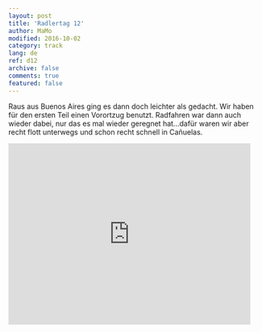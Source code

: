 ```yaml
---   
layout: post 
title: 'Radlertag 12'  
author: MaMo 
modified: 2016-10-02
category: track 
lang: de 
ref: d12
archive: false 
comments: true 
featured: false 
--- 
```


 Raus aus Buenos Aires ging es dann doch leichter als gedacht. Wir haben für den ersten Teil einen Vorortzug benutzt. Radfahren war dann auch wieder dabei, nur das es mal wieder geregnet hat...dafür waren wir aber recht flott unterwegs und schon recht schnell in Cañuelas.                                                                                                                                                                                                                              

<iframe width='480' height='360' src='http://track-kit.net/maps_s3/?v=embed&track=230346.gpx' frameborder='0' allowfullscreen></iframe>